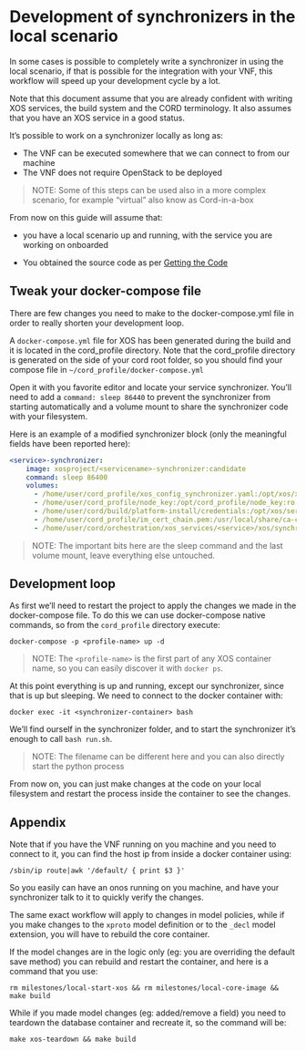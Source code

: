 # Development of synchronizers in the local scenario

In some cases is possible to completely write a synchronizer in using the local
scenario, if that is possible for the integration with your VNF, this workflow
will speed up your development cycle by a lot.

Note that this document assume that you are already confident with writing XOS
services, the build system and the CORD terminology. It also assumes that you
have an XOS service in a good status.

It’s possible to work on a synchronizer locally as long as:

* The VNF can be executed somewhere that we can connect to from our machine
* The VNF does not require OpenStack to be deployed

> NOTE: Some of this steps can be used also in a more complex scenario, for
> example “virtual” also know as Cord-in-a-box

From now on this guide will assume that:

* you have a local scenario up and running, with the service you are working on
  onboarded

* You obtained the source code as per [Getting the Code](/getting_the_code.md)

## Tweak your docker-compose file

There are few changes you need to make to the docker-compose.yml file in order
to really shorten your development loop.

A `docker-compose.yml` file for XOS has been generated during the build and it
is located in the cord_profile directory.  Note that the cord_profile directory
is generated on the side of your cord root folder, so you should find your
compose file in `~/cord_profile/docker-compose.yml`

Open it with you favorite editor and locate your service synchronizer.  You’ll
need to add a `command: sleep 86440` to prevent the synchronizer from starting
automatically and a volume mount to share the synchronizer code with your
filesystem.

Here is an example of a modified synchronizer block (only the meaningful fields
have been reported here):

```yaml
<service>-synchronizer:
    image: xosproject/<servicename>-synchronizer:candidate
    command: sleep 86400
    volumes:
      - /home/user/cord_profile/xos_config_synchronizer.yaml:/opt/xos/xos_config.yaml:ro
      - /home/user/cord_profile/node_key:/opt/cord_profile/node_key:ro
      - /home/user/cord/build/platform-install/credentials:/opt/xos/services/<service>/credentials:ro
      - /home/user/cord_profile/im_cert_chain.pem:/usr/local/share/ca-certificates/local_certs.crt:ro
      - /home/user/cord/orchestration/xos_services/<service>/xos/synchronizer:/opt/xos/synchronizers/<service>
```

> NOTE: The important bits here are the sleep command and the last volume
> mount, leave everything else untouched.

## Development loop

As first we’ll need to restart the project to apply the changes we made in the
docker-compose file.  To do this we can use docker-compose native commands, so
from the `cord_profile` directory execute:

```shell
docker-compose -p <profile-name> up -d
```

> NOTE: The `<profile-name>` is the first part of any XOS container name, so
> you can easily discover it with `docker ps`.

At this point everything is up and running, except our synchronizer, since that
is up but sleeping.  We need to connect to the docker container with:

```shell
docker exec -it <synchronizer-container> bash
```

We’ll find ourself in the synchronizer folder, and to start the synchronizer
it’s enough to call `bash run.sh`.

> NOTE: The filename can be different here and you can also directly start the
> python process

From now on, you can just make changes at the code on your local filesystem and
restart the process inside the container to see the changes.

## Appendix

Note that if you have the VNF running on you machine and you need to connect to
it, you can find the host ip from inside a docker container using:

```shell
/sbin/ip route|awk '/default/ { print $3 }'
```

So you easily can have an onos running on you machine, and have your
synchronizer talk to it to quickly verify the changes.

The same exact workflow will apply to changes in model policies, while if you
make changes to the `xproto` model definition or to the `_decl` model
extension, you will have to rebuild the core container.

If the model changes are in the logic only (eg: you are overriding the default
save method) you can rebuild and restart the container, and here is a command
that you use:

```shell
rm milestones/local-start-xos && rm milestones/local-core-image && make build
```

While if you made model changes (eg: added/remove a field) you need to teardown
the database container and recreate it, so the command will be:

```shell
make xos-teardown && make build
```

